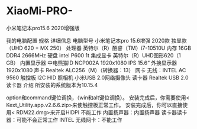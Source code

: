 # XiaoMi-PRO-
小米笔记本pro15.6 2020增强版



我的电脑配置
规格	详细信息
电脑型号	小米笔记本pro 15.6增强 2020款 独显款（UHD 620 + MX 250）
处理器	英特尔（R）酷睿（TM）i7-10510U
内存	16GB DDR4 2666MHz
硬盘	intel  P600   1t
集成显卡	英特尔（R）UHD图形620（1 GB）
内置显示器	中电熊猫ID NCP002A 1920x1080 IPS 15.6“
外接显示器	1920x1080
声卡	Realtek ALC256（M）（转换器：13）
网卡	无线：INTEL AC 9560 
触控板	I2C HID
照相机	小米USB 2.0网络摄像头
读卡器	Realtek USB 2.0读卡器
介绍
所安装的系统版本为10.15.4


option和command键位调换，（win和alt键位调换）。
安装完成后，你需要使用< Kext_Utility.app.v2.6.6.zip>来使触控板正常工作。
安装完成后，你可以直接使用< RDM22.dmg>来开启HIDPI
不能工作
内置扬声器：内置扬声器
读卡器读卡器：可能不会正常工作
INTEL 无线网卡：不能工作
